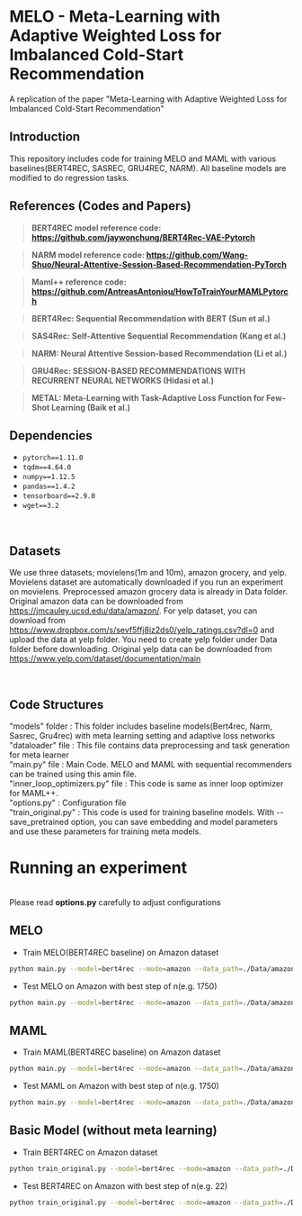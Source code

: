 # MELO - Meta-Learning with Adaptive Weighted Loss for Imbalanced Cold-Start Recommendation


A replication of the paper "Meta-Learning with Adaptive Weighted Loss for
Imbalanced Cold-Start Recommendation"

## Introduction

This repository includes code for training MELO and MAML with various baselines(BERT4REC, SASREC, GRU4REC, NARM). All baseline models are modified to do regression tasks. 


## References (Codes and Papers)

> **BERT4REC model reference code: https://github.com/jaywonchung/BERT4Rec-VAE-Pytorch**

> **NARM model reference code: https://github.com/Wang-Shuo/Neural-Attentive-Session-Based-Recommendation-PyTorch**

> **Maml++ reference code: https://github.com/AntreasAntoniou/HowToTrainYourMAMLPytorch**


> **BERT4Rec: Sequential Recommendation with BERT (Sun et al.)**

> **SAS4Rec: Self-Attentive Sequential Recommendation (Kang et al.)**

> **NARM: Neural Attentive Session-based Recommendation (Li et al.)**

> **GRU4Rec: SESSION-BASED RECOMMENDATIONS WITH RECURRENT NEURAL NETWORKS (Hidasi et al.)**

> **METAL: Meta-Learning with Task-Adaptive Loss Function for Few-Shot Learning (Baik et al.)** 





## Dependencies  
* `pytorch==1.11.0` 
* `tqdm==4.64.0` 
* `numpy==1.12.5`
* `pandas==1.4.2`
* `tensorboard==2.9.0`
* `wget==3.2`
  
<br/>

## Datasets

We use three datasets; movielens(1m and 10m), amazon grocery, and yelp. Movielens dataset are automatically downloaded if you run an experiment on movielens. Preprocessed amazon grocery data is already in Data folder. Original amazon data can be downloaded from https://jmcauley.ucsd.edu/data/amazon/. For yelp dataset, you can download from https://www.dropbox.com/s/sevf5ffj8iz2ds0/yelp_ratings.csv?dl=0 and upload the data at yelp folder. You need to create yelp folder under Data folder before downloading. Original yelp data can be downloaded from https://www.yelp.com/dataset/documentation/main



<br/>

## Code Structures
"models" folder                      : This folder includes baseline models(Bert4rec, Narm, Sasrec, Gru4rec) with meta learning setting and adaptive loss networks<br/> 
"dataloader" file                    : This file contains data preprocessing and task generation for meta learner<br/>
"main.py" file                       : Main Code. MELO and MAML with sequential recommenders can be trained using this amin file. <br/>
"inner_loop_optimizers.py" file      : This code is same as inner loop optimizer for MAML++.<br/>
"options.py"                         : Configuration file<br/>
"train_original.py"                  : This code is used for training baseline models. With --save_pretrained option, you can save embedding and model parameters and use these parameters for training meta models.<br/>



# Running an experiment
<br/>
Please read <strong>options.py</strong> carefully to adjust configurations
<br/>


## MELO

* Train MELO(BERT4REC baseline) on Amazon dataset
```bash 
python main.py --model=bert4rec --mode=amazon --data_path=./Data/amazon/grocery_ratings.csv --val_size=1000 --num_test_data=5000 --num_train_iterations=3000 --load_pretrained_embedding=True 
```

* Test MELO on Amazon with best step of n(e.g. 1750) 
```bash 
python main.py --model=bert4rec --mode=amazon --data_path=./Data/amazon/grocery_ratings.csv --val_size=1000 --num_test_data=5000 --num_train_iterations=3000 --load_pretrained_embedding=True --test --checkpoint_step=1750
```

## MAML

* Train MAML(BERT4REC baseline) on Amazon dataset
```bash 
python main.py --model=bert4rec --mode=amazon --data_path=./Data/amazon/grocery_ratings.csv --val_size=1000 --num_test_data=5000 --num_train_iterations=3000 --load_pretrained_embedding=True --use_adaptive_loss=False
```

* Test MAML on Amazon with best step of n(e.g. 1750) 
```bash 
python main.py --model=bert4rec --mode=amazon --data_path=./Data/amazon/grocery_ratings.csv --val_size=1000 --num_test_data=5000 --num_train_iterations=3000 --load_pretrained_embedding=True --use_adaptive_loss=False 
```

## Basic Model (without meta learning)
* Train BERT4REC on Amazon dataset
```bash 
python train_original.py --model=bert4rec --mode=amazon --data_path=./Data/amazon/grocery_ratings.csv --pretrain_epochs=40 --val_size=1000 --num_test_data=5000 --save_pretrained=False
```

* Test BERT4REC on Amazon with best step of n(e.g. 22) 
```bash 
python train_original.py --model=bert4rec --mode=amazon --data_path=./Data/amazon/grocery_ratings.csv --val_size=1000 --num_test_data=5000 --save_pretrained=False --test --checkpoint_step=22
```
